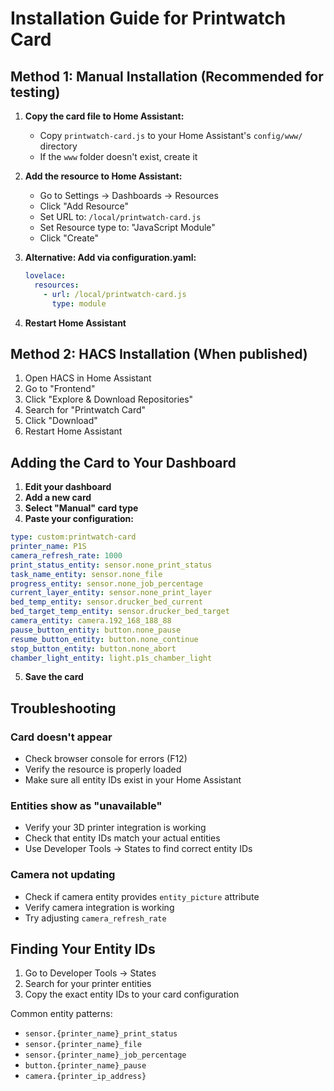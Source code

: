 # Installation Guide for Printwatch Card

## Method 1: Manual Installation (Recommended for testing)

1. **Copy the card file to Home Assistant:**
   - Copy `printwatch-card.js` to your Home Assistant's `config/www/` directory
   - If the `www` folder doesn't exist, create it

2. **Add the resource to Home Assistant:**
   - Go to Settings → Dashboards → Resources
   - Click "Add Resource"
   - Set URL to: `/local/printwatch-card.js`
   - Set Resource type to: "JavaScript Module"
   - Click "Create"

3. **Alternative: Add via configuration.yaml:**
   ```yaml
   lovelace:
     resources:
       - url: /local/printwatch-card.js
         type: module
   ```

4. **Restart Home Assistant**

## Method 2: HACS Installation (When published)

1. Open HACS in Home Assistant
2. Go to "Frontend"
3. Click "Explore & Download Repositories"
4. Search for "Printwatch Card"
5. Click "Download"
6. Restart Home Assistant

## Adding the Card to Your Dashboard

1. **Edit your dashboard**
2. **Add a new card**
3. **Select "Manual" card type**
4. **Paste your configuration:**

```yaml
type: custom:printwatch-card
printer_name: P1S
camera_refresh_rate: 1000
print_status_entity: sensor.none_print_status
task_name_entity: sensor.none_file
progress_entity: sensor.none_job_percentage
current_layer_entity: sensor.none_print_layer
bed_temp_entity: sensor.drucker_bed_current
bed_target_temp_entity: sensor.drucker_bed_target
camera_entity: camera.192_168_188_88
pause_button_entity: button.none_pause
resume_button_entity: button.none_continue
stop_button_entity: button.none_abort
chamber_light_entity: light.p1s_chamber_light
```

5. **Save the card**

## Troubleshooting

### Card doesn't appear
- Check browser console for errors (F12)
- Verify the resource is properly loaded
- Make sure all entity IDs exist in your Home Assistant

### Entities show as "unavailable"
- Verify your 3D printer integration is working
- Check that entity IDs match your actual entities
- Use Developer Tools → States to find correct entity IDs

### Camera not updating
- Check if camera entity provides `entity_picture` attribute
- Verify camera integration is working
- Try adjusting `camera_refresh_rate`

## Finding Your Entity IDs

1. Go to Developer Tools → States
2. Search for your printer entities
3. Copy the exact entity IDs to your card configuration

Common entity patterns:
- `sensor.{printer_name}_print_status`
- `sensor.{printer_name}_file`
- `sensor.{printer_name}_job_percentage`
- `button.{printer_name}_pause`
- `camera.{printer_ip_address}`
